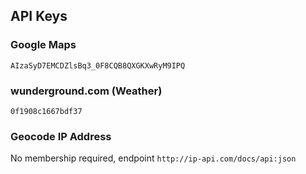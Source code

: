 ## API Keys

### Google Maps
`AIzaSyD7EMCDZlsBq3_0F8CQB8QXGKXwRyM9IPQ`

### wunderground.com (Weather)
`0f1908c1667bdf37`

### Geocode IP Address
No membership required, endpoint `http://ip-api.com/docs/api:json`
